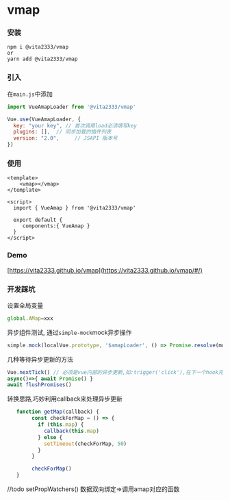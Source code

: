 # vmap

### 安装
```shell script
npm i @vita2333/vmap
or 
yarn add @vita2333/vmap
```

### 引入
在`main.js`中添加
```javascript
import VueAmapLoader from '@vita2333/vmap'

Vue.use(VueAmapLoader, {
  key: "your key", // 首次调用load必须填写key
  plugins: [],  // 同步加载的插件列表
  version: "2.0",     // JSAPI 版本号
})
```

### 使用
```vue
<template>
    <vmap></vmap>
</template>

<script>
  import { VueAmap } from '@vita2333/vmap'

  export default {
     components:{ VueAmap }
  }
</script>
```

### Demo
[https://vita2333.github.io/vmap](https://vita2333.github.io/vmap/#/)


### 开发踩坑
设置全局变量
```javascript
global.AMap=xxx
```

异步组件测试, 通过`simple-mock`mock异步操作
```javascript
simple.mock(localVue.prototype, '$amapLoader', () => Promise.resolve(mockAMap))
```

几种等待异步更新的方法
```javascript
Vue.nextTick() // 必须是vue内部的异步更新,如:trigger('click'),在下一个hook完成更新
async()=>{ await Promise() } 
await flushPromises()
```


转换思路,巧妙利用callback来处理异步更新
```javascript
   function getMap(callback) {
        const checkForMap = () => {
          if (this.map) {
            callback(this.map)
          } else {
            setTimeout(checkForMap, 50)
          }
        }

        checkForMap()
   }
```


//todo setPropWatchers() 数据双向绑定=>调用amap对应的函数 

